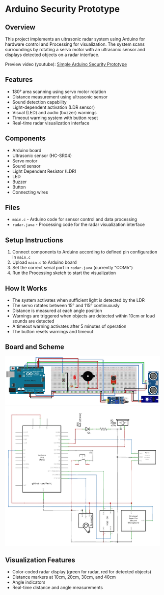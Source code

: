 # Arduino Security Prototype

## Overview
This project implements an ultrasonic radar system using Arduino for hardware control and Processing for visualization. The system scans surroundings by rotating a servo motor with an ultrasonic sensor and displays detected objects on a radar interface.

Preview video (youtube):
[Simple Arduino Security Prototype](https://youtube.com/shorts/7LaqdOJC4zM?feature=share)

## Features
- 180° area scanning using servo motor rotation
- Distance measurement using ultrasonic sensor
- Sound detection capability
- Light-dependent activation (LDR sensor)
- Visual (LED) and audio (buzzer) warnings
- Timeout warning system with button reset
- Real-time radar visualization interface

## Components
- Arduino board
- Ultrasonic sensor (HC-SR04)
- Servo motor
- Sound sensor
- Light Dependent Resistor (LDR)
- LED
- Buzzer
- Button
- Connecting wires

## Files
- `main.c` - Arduino code for sensor control and data processing
- `radar.java` - Processing code for the radar visualization interface

## Setup Instructions
1. Connect components to Arduino according to defined pin configuration in `main.c`
2. Upload `main.c` to Arduino board
3. Set the correct serial port in `radar.java` (currently "COM5")
4. Run the Processing sketch to start the visualization

## How It Works
- The system activates when sufficient light is detected by the LDR
- The servo rotates between 15° and 115° continuously
- Distance is measured at each angle position
- Warnings are triggered when objects are detected within 10cm or loud sounds are detected
- A timeout warning activates after 5 minutes of operation
- The button resets warnings and timeout

## Board and Scheme
![board](img/board.png)
![board](img/scheme.png)

## Visualization Features
- Color-coded radar display (green for radar, red for detected objects)
- Distance markers at 10cm, 20cm, 30cm, and 40cm
- Angle indicators
- Real-time distance and angle measurements
